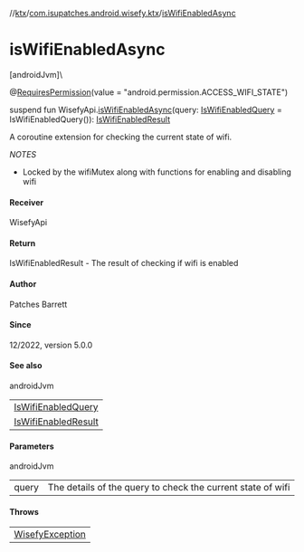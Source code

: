 //[ktx](../../index.md)/[com.isupatches.android.wisefy.ktx](index.md)/[isWifiEnabledAsync](is-wifi-enabled-async.md)

# isWifiEnabledAsync

[androidJvm]\

@[RequiresPermission](https://developer.android.com/reference/kotlin/androidx/annotation/RequiresPermission.html)(value = &quot;android.permission.ACCESS_WIFI_STATE&quot;)

suspend fun WisefyApi.[isWifiEnabledAsync](is-wifi-enabled-async.md)(query: [IsWifiEnabledQuery](../../../wifi/wifi/com.isupatches.android.wisefy.wifi.entities/-is-wifi-enabled-query/index.md) = IsWifiEnabledQuery()): [IsWifiEnabledResult](../../../wifi/wifi/com.isupatches.android.wisefy.wifi.entities/-is-wifi-enabled-result/index.md)

A coroutine extension for checking the current state of wifi.

*NOTES*

- 
   Locked by the wifiMutex along with functions for enabling and disabling wifi

#### Receiver

WisefyApi

#### Return

IsWifiEnabledResult - The result of checking if wifi is enabled

#### Author

Patches Barrett

#### Since

12/2022, version 5.0.0

#### See also

androidJvm

| |
|---|
| [IsWifiEnabledQuery](../../../wifi/wifi/com.isupatches.android.wisefy.wifi.entities/-is-wifi-enabled-query/index.md) |
| [IsWifiEnabledResult](../../../wifi/wifi/com.isupatches.android.wisefy.wifi.entities/-is-wifi-enabled-result/index.md) |

#### Parameters

androidJvm

| | |
|---|---|
| query | The details of the query to check the current state of wifi |

#### Throws

| |
|---|
| [WisefyException](../../../core/core/com.isupatches.android.wisefy.core.exceptions/-wisefy-exception/index.md) |
